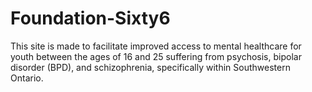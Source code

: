 # Foundation-Sixty6
This site is made to facilitate improved access to mental healthcare for youth between the ages of 16 and 25 suffering from psychosis, bipolar disorder (BPD), and schizophrenia, specifically within Southwestern Ontario.
